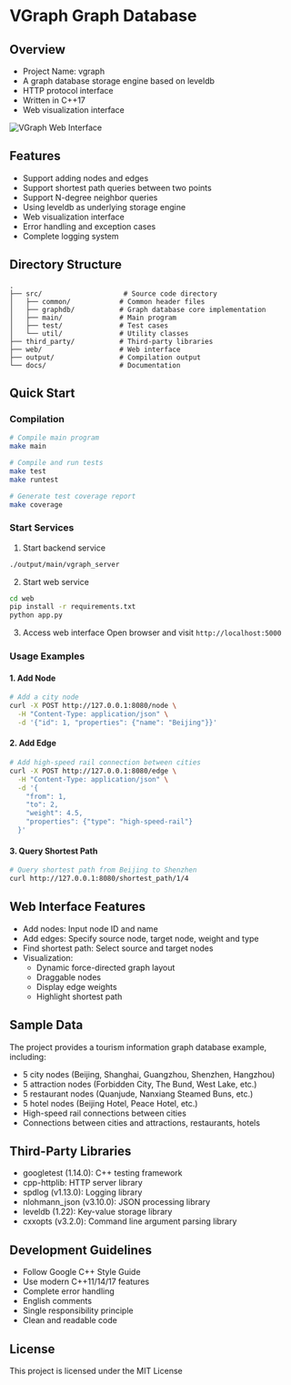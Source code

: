 # VGraph Graph Database

## Overview
- Project Name: vgraph
- A graph database storage engine based on leveldb
- HTTP protocol interface
- Written in C++17
- Web visualization interface

![VGraph Web Interface](images/vgraph_web.png)

## Features
- Support adding nodes and edges
- Support shortest path queries between two points
- Support N-degree neighbor queries
- Using leveldb as underlying storage engine
- Web visualization interface
- Error handling and exception cases
- Complete logging system

## Directory Structure
```
.
├── src/                    # Source code directory
│   ├── common/            # Common header files
│   ├── graphdb/           # Graph database core implementation
│   ├── main/              # Main program
│   ├── test/              # Test cases
│   └── util/              # Utility classes
├── third_party/           # Third-party libraries
├── web/                   # Web interface
├── output/                # Compilation output
└── docs/                  # Documentation
```

## Quick Start

### Compilation
```bash
# Compile main program
make main

# Compile and run tests
make test
make runtest

# Generate test coverage report
make coverage
```

### Start Services
1. Start backend service
```bash
./output/main/vgraph_server
```

2. Start web service
```bash
cd web
pip install -r requirements.txt
python app.py
```

3. Access web interface
Open browser and visit `http://localhost:5000`

### Usage Examples

#### 1. Add Node
```bash
# Add a city node
curl -X POST http://127.0.0.1:8080/node \
  -H "Content-Type: application/json" \
  -d '{"id": 1, "properties": {"name": "Beijing"}}'
```

#### 2. Add Edge
```bash
# Add high-speed rail connection between cities
curl -X POST http://127.0.0.1:8080/edge \
  -H "Content-Type: application/json" \
  -d '{
    "from": 1,
    "to": 2,
    "weight": 4.5,
    "properties": {"type": "high-speed-rail"}
  }'
```

#### 3. Query Shortest Path
```bash
# Query shortest path from Beijing to Shenzhen
curl http://127.0.0.1:8080/shortest_path/1/4
```

## Web Interface Features
- Add nodes: Input node ID and name
- Add edges: Specify source node, target node, weight and type
- Find shortest path: Select source and target nodes
- Visualization:
  - Dynamic force-directed graph layout
  - Draggable nodes
  - Display edge weights
  - Highlight shortest path

## Sample Data
The project provides a tourism information graph database example, including:
- 5 city nodes (Beijing, Shanghai, Guangzhou, Shenzhen, Hangzhou)
- 5 attraction nodes (Forbidden City, The Bund, West Lake, etc.)
- 5 restaurant nodes (Quanjude, Nanxiang Steamed Buns, etc.)
- 5 hotel nodes (Beijing Hotel, Peace Hotel, etc.)
- High-speed rail connections between cities
- Connections between cities and attractions, restaurants, hotels

## Third-Party Libraries
- googletest (1.14.0): C++ testing framework
- cpp-httplib: HTTP server library
- spdlog (v1.13.0): Logging library
- nlohmann_json (v3.10.0): JSON processing library
- leveldb (1.22): Key-value storage library
- cxxopts (v3.2.0): Command line argument parsing library

## Development Guidelines
- Follow Google C++ Style Guide
- Use modern C++11/14/17 features
- Complete error handling
- English comments
- Single responsibility principle
- Clean and readable code

## License
This project is licensed under the MIT License
